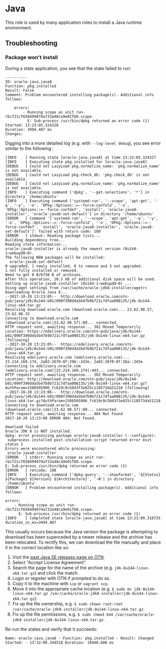 # Java

This role is used by many application roles to install a Java runtime environment.

## Troubleshooting

### Package won't install

During a state application, you see that the state failed to run:

```
----------
ID: oracle-java.java8
Function: pkg.installed
Result: False
Comment: Problem encountered installing package(s). Additional info follows:

    errors:
        - Running scope as unit run-rbcf21cf658494074a733a48ca9e01fb0.scope.
          E: Sub-process /usr/bin/dpkg returned an error code (1)
Started: 13:23:05.324328
Duration: 3994.407 ms
Changes:
```

Digging into a more detailed log (e.g. with `--log-level debug`), you see error similar to the following :

```
[INFO    ] Running state [oracle-java.java8] at time 13:23:05.324327
[INFO    ] Executing state pkg.installed for [oracle-java.java8]
[DEBUG   ] Could not LazyLoad pkg.normalize_name: 'pkg.normalize_name' is not available.
[DEBUG   ] Could not LazyLoad pkg.check_db: 'pkg.check_db' is not available.
[DEBUG   ] Could not LazyLoad pkg.normalize_name: 'pkg.normalize_name' is not available.
[INFO    ] Executing command ['dpkg', '--get-selections', '*'] in directory '/home/ubuntu'
[INFO    ] Executing command ['systemd-run', '--scope', 'apt-get', '-q', '-y', '-o', 'DPkg::Options::=--force-confold', '-o', 'DPkg::Options::=--force-confdef', 'install', 'oracle-java8-installer', 'oracle-java8-set-default'] in directory '/home/ubuntu'
[ERROR   ] Command '['systemd-run', '--scope', 'apt-get', '-q', '-y', '-o', 'DPkg::Options::=--force-confold', '-o', 'DPkg::Options::=--force-confdef', 'install', 'oracle-java8-installer', 'oracle-java8-set-default']' failed with return code: 100
[ERROR   ] stdout: Reading package lists...
Building dependency tree...
Reading state information...
oracle-java8-installer is already the newest version (8u144-1~webupd8~0).
The following NEW packages will be installed:
  oracle-java8-set-default
0 upgraded, 1 newly installed, 0 to remove and 3 not upgraded.
1 not fully installed or removed.
Need to get 0 B/6738 B of archives.
After this operation, 20.5 kB of additional disk space will be used.
Setting up oracle-java8-installer (8u144-1~webupd8~0) ...
Using wget settings from /var/cache/oracle-jdk8-installer/wgetrc
Downloading Oracle Java 8...
--2017-10-20 13:23:05--  http://download.oracle.com/otn-pub/java/jdk/8u144-b01/090f390dda5b47b9b721c7dfaa008135/jdk-8u144-linux-x64.tar.gz
Resolving download.oracle.com (download.oracle.com)... 23.62.98.57, 23.62.98.33
Connecting to download.oracle.com (download.oracle.com)|23.62.98.57|:80... connected.
HTTP request sent, awaiting response... 302 Moved Temporarily
Location: https://edelivery.oracle.com/otn-pub/java/jdk/8u144-b01/090f390dda5b47b9b721c7dfaa008135/jdk-8u144-linux-x64.tar.gz [following]
--2017-10-20 13:23:05--  https://edelivery.oracle.com/otn-pub/java/jdk/8u144-b01/090f390dda5b47b9b721c7dfaa008135/jdk-8u144-linux-x64.tar.gz
Resolving edelivery.oracle.com (edelivery.oracle.com)... 23.214.169.174, 2a02:26f0:8f:29b::2d3e, 2a02:26f0:8f:28a::2d3e
Connecting to edelivery.oracle.com (edelivery.oracle.com)|23.214.169.174|:443... connected.
HTTP request sent, awaiting response... 302 Moved Temporarily
Location: http://download.oracle.com/otn-pub/java/jdk/8u144-b01/090f390dda5b47b9b721c7dfaa008135/jdk-8u144-linux-x64.tar.gz?AuthParam=1508505906_fc619c9c5043f3e825c118573da51218 [following]
--2017-10-20 13:23:06--  http://download.oracle.com/otn-pub/java/jdk/8u144-b01/090f390dda5b47b9b721c7dfaa008135/jdk-8u144-linux-x64.tar.gz?AuthParam=1508505906_fc619c9c5043f3e825c118573da51218
Connecting to download.oracle.com (download.oracle.com)|23.62.98.57|:80... connected.
HTTP request sent, awaiting response... 404 Not Found
2017-10-20 13:23:08 ERROR 404: Not Found.

download failed
Oracle JDK 8 is NOT installed.
dpkg: error processing package oracle-java8-installer (--configure):
 subprocess installed post-installation script returned error exit status 1
Errors were encountered while processing:
 oracle-java8-installer
[ERROR   ] stderr: Running scope as unit run-rbcf21cf658494074a733a48ca9e01fb0.scope.
E: Sub-process /usr/bin/dpkg returned an error code (1)
[ERROR   ] retcode: 100
[INFO    ] Executing command ['dpkg-query', '--showformat', '${Status} ${Package} ${Version} ${Architecture}', '-W'] in directory '/home/ubuntu'
[ERROR   ] Problem encountered installing package(s). Additional info follows:

errors:
    - Running scope as unit run-rbcf21cf658494074a733a48ca9e01fb0.scope.
      E: Sub-process /usr/bin/dpkg returned an error code (1)
[INFO    ] Completed state [oracle-java.java8] at time 13:23:09.318735 duration_in_ms=3994.407
```

This usually occurs because the Java version the package is attempting to download has been superceded by a newer release and the archive has been relocated. To rectify this, we can download the file manually and place it in the correct location like so:

1. Visit the [past Java SE releases page on OTN](http://www.oracle.com/technetwork/java/javase/downloads/java-archive-javase8-2177648.html).
2. Select "Accept License Agreement".
3. Search the page for the name of the archive (e.g. `jdk-8u144-linux-x64.tar.gz`) and click the match.
4. Login or register with OTN if prompted to do so.
5. Copy it to the machine with `scp` or `vagrant scp`.
6. Move it into the appropriate cache location (e.g. `$ sudo mv jdk-8u144-linux-x64.tar.gz /var/cache/oracle-jdk8-installer/jdk-8u144-linux-x64.tar.gz`).
7. Fix up the file ownership, e.g. `$ sudo chown root:root /var/cache/oracle-jdk8-installer/jdk-8u144-linux-x64.tar.gz`.
8. Fix up the file permissions, e.g. `$ sudo chmod 644 /var/cache/oracle-jdk8-installer/jdk-8u144-linux-x64.tar.gz`.

Re-run the states and verify that it succeeds:

```
Name: oracle-java.java8 - Function: pkg.installed - Result: Changed Started: - 13:32:08.344518 Duration: 18440.608 ms
```
